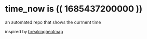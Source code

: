 # time_now is (( 1685437200000 ))

an automated repo that shows the currnent time

inspired by [breakingheatmap](https://github.com/breakingheatmap/breakingheatmap)